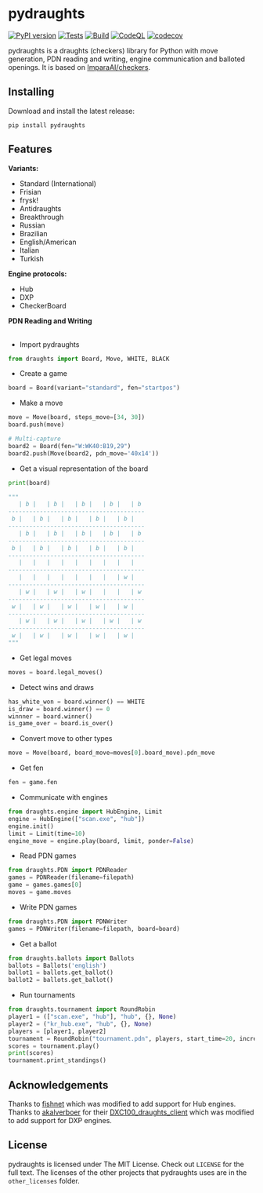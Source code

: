 # pydraughts
[![PyPI version](https://badge.fury.io/py/pydraughts.svg)](https://badge.fury.io/py/pydraughts) [![Tests](https://github.com/AttackingOrDefending/pydraughts/actions/workflows/tests.yml/badge.svg)](https://github.com/AttackingOrDefending/pydraughts/actions/workflows/tests.yml) [![Build](https://github.com/AttackingOrDefending/pydraughts/actions/workflows/build.yml/badge.svg)](https://github.com/AttackingOrDefending/pydraughts/actions/workflows/build.yml) [![CodeQL](https://github.com/AttackingOrDefending/pydraughts/actions/workflows/codeql-analysis.yml/badge.svg)](https://github.com/AttackingOrDefending/pydraughts/actions/workflows/codeql-analysis.yml) [![codecov](https://codecov.io/gh/AttackingOrDefending/pydraughts/branch/main/graph/badge.svg?token=ZSPXIVSAWN)](https://codecov.io/gh/AttackingOrDefending/pydraughts)

pydraughts is a draughts (checkers) library for Python with move generation, PDN reading and writing, engine communication and balloted openings. It is based on [ImparaAI/checkers](https://github.com/ImparaAI/checkers).

Installing
----------

Download and install the latest release:

    pip install pydraughts

## Features

**Variants:**
* Standard (International)
* Frisian
* frysk!
* Antidraughts
* Breakthrough
* Russian
* Brazilian
* English/American
* Italian
* Turkish

**Engine protocols:**
* Hub
* DXP
* CheckerBoard

**PDN Reading and Writing**
<br/></br>
* Import pydraughts
```python
from draughts import Board, Move, WHITE, BLACK
```
* Create a game
```python
board = Board(variant="standard", fen="startpos")
```
* Make a move
```python
move = Move(board, steps_move=[34, 30])
board.push(move)

# Multi-capture
board2 = Board(fen="W:WK40:B19,29")
board2.push(Move(board2, pdn_move='40x14'))
```
* Get a visual representation of the board
```python
print(board)

"""
   | b |   | b |   | b |   | b |   | b 
---------------------------------------
 b |   | b |   | b |   | b |   | b |   
---------------------------------------
   | b |   | b |   | b |   | b |   | b 
---------------------------------------
 b |   | b |   | b |   | b |   | b |   
---------------------------------------
   |   |   |   |   |   |   |   |   |   
---------------------------------------
   |   |   |   |   |   |   |   | w |   
---------------------------------------
   | w |   | w |   | w |   |   |   | w 
---------------------------------------
 w |   | w |   | w |   | w |   | w |   
---------------------------------------
   | w |   | w |   | w |   | w |   | w 
---------------------------------------
 w |   | w |   | w |   | w |   | w |   
"""
```
* Get legal moves
```python
moves = board.legal_moves()
```
* Detect wins and draws
```python
has_white_won = board.winner() == WHITE
is_draw = board.winner() == 0
winnner = board.winner()
is_game_over = board.is_over()
```
* Convert move to other types
```python
move = Move(board, board_move=moves[0].board_move).pdn_move
```
* Get fen
```python
fen = game.fen
```
* Communicate with engines
```python
from draughts.engine import HubEngine, Limit
engine = HubEngine(["scan.exe", "hub"])
engine.init()
limit = Limit(time=10)
engine_move = engine.play(board, limit, ponder=False)
```
* Read PDN games
```python
from draughts.PDN import PDNReader
games = PDNReader(filename=filepath)
game = games.games[0]
moves = game.moves
```
* Write PDN games
```python
from draughts.PDN import PDNWriter
games = PDNWriter(filename=filepath, board=board)
```
* Get a ballot
```python
from draughts.ballots import Ballots
ballots = Ballots('english')
ballot1 = ballots.get_ballot()
ballot2 = ballots.get_ballot()
```
* Run tournaments
```python
from draughts.tournament import RoundRobin
player1 = (["scan.exe", "hub"], "hub", {}, None)
player2 = ("kr_hub.exe", "hub", {}, None)
players = [player1, player2]
tournament = RoundRobin("tournament.pdn", players, start_time=20, increment=0.2, games_per_pair=4)
scores = tournament.play()
print(scores)
tournament.print_standings()
```

## Acknowledgements
Thanks to [fishnet](https://github.com/lichess-org/fishnet/tree/ebd2a5e16d37135509cbfbff9998e0b798866ef5) which was modified to add support for Hub engines. Thanks to [akalverboer](https://github.com/akalverboer) for their [DXC100_draughts_client](https://github.com/akalverboer/DXC100_draughts_client) which was modified to add support for DXP engines.

## License
pydraughts is licensed under The MIT License. Check out `LICENSE` for the full text.
The licenses of the other projects that pydraughts uses are in the `other_licenses` folder.
